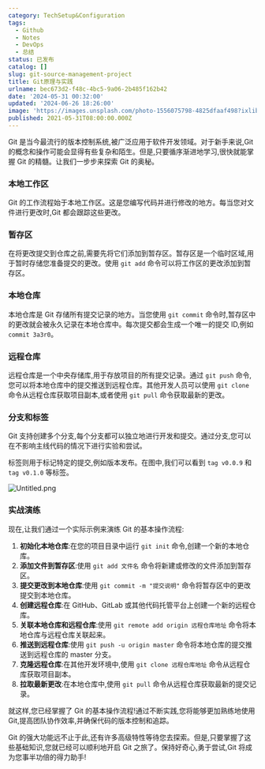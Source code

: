 ```yaml
---
category: TechSetup&Configuration
tags:
  - Github
  - Notes
  - DevOps
  - 总结
status: 已发布
catalog: []
slug: git-source-management-project
title: Git原理与实践
urlname: bec673d2-f48c-4bc5-9a06-2b485f162b42
date: '2024-05-31 00:32:00'
updated: '2024-06-26 18:26:00'
image: 'https://images.unsplash.com/photo-1556075798-4825dfaaf498?ixlib=rb-4.0.3&q=85&fm=jpg&crop=entropy&cs=srgb'
published: 2021-05-31T08:00:00.000Z
---
```


Git 是当今最流行的版本控制系统,被广泛应用于软件开发领域。对于新手来说,Git 的概念和操作可能会显得有些复杂和陌生。但是,只要循序渐进地学习,很快就能掌握 Git 的精髓。让我们一步步来探索 Git 的奥秘。


### 本地工作区


Git 的工作流程始于本地工作区。这是您编写代码并进行修改的地方。每当您对文件进行更改时,Git 都会跟踪这些更改。


### 暂存区


在将更改提交到仓库之前,需要先将它们添加到暂存区。暂存区是一个临时区域,用于暂时存储您准备提交的更改。使用 `git add` 命令可以将工作区的更改添加到暂存区。


### 本地仓库


本地仓库是 Git 存储所有提交记录的地方。当您使用 `git commit` 命令时,暂存区中的更改就会被永久记录在本地仓库中。每次提交都会生成一个唯一的提交 ID,例如 `commit 3a3r0`。


### 远程仓库


远程仓库是一个中央存储库,用于存放项目的所有提交记录。通过 `git push` 命令,您可以将本地仓库中的提交推送到远程仓库。其他开发人员可以使用 `git clone` 命令从远程仓库获取项目副本,或者使用 `git pull` 命令获取最新的更改。


### 分支和标签


Git 支持创建多个分支,每个分支都可以独立地进行开发和提交。通过分支,您可以在不影响主线代码的情况下进行实验和尝试。


标签则用于标记特定的提交,例如版本发布。在图中,我们可以看到 `tag v0.0.9` 和 `tag v0.1.0` 等标签。


![Untitled.png](https://prod-files-secure.s3.us-west-2.amazonaws.com/5d24fe63-e567-4804-86f9-9fdc62e13082/77b77e01-3aab-4add-bdbd-7f489727861d/Untitled.png?X-Amz-Algorithm=AWS4-HMAC-SHA256&X-Amz-Content-Sha256=UNSIGNED-PAYLOAD&X-Amz-Credential=ASIAZI2LB466RMWO6UMS%2F20250415%2Fus-west-2%2Fs3%2Faws4_request&X-Amz-Date=20250415T053924Z&X-Amz-Expires=3600&X-Amz-Security-Token=IQoJb3JpZ2luX2VjEJ3%2F%2F%2F%2F%2F%2F%2F%2F%2F%2FwEaCXVzLXdlc3QtMiJHMEUCICRsOqJc6oX92FOWPARBtvC%2F%2BW0HxCarYV467Vim8ankAiEA4hHzzqsEm2zHwe44OnYz%2Bq1OIRV4c7nuuBQAeBXWwc0q%2FwMIJhAAGgw2Mzc0MjMxODM4MDUiDJM4KpuZY77BAcT5CircAwDt9uBKOWfPMuhxG81%2FUT86reSwExXXLhi8Ulb%2B0HbVzWCl0J9FqMa6tqriiuaeNUFF920RxhSUtghf1LMEluEZKpQg0NOvZkO9o16Cqg3UNLiaP7AbUF2SrE5b%2BjOxlcvv0Lw9SmjZGiMF6eigghFAvrGVqoN%2FJBfPwVCyM%2FETWXJkAzqchrfS4Mzz8Dj0XtcrpFd9lQXGKq9SS%2FYs%2F5QS3yCTfQW%2BSoC4gMKvqnWPj1DUeOzgpZcK4lkILubw%2FbjHQdOj6Tii%2BYYuS6cwda%2BV5hB9hfpHZJD0ruE4Z8Wr5CVkVZ3fBp5iLVGoX0qz6Y2J0trMh3x8cQ7%2Fe4vkl0fLTVdh%2BbKu5mvgvK5pGdydb5swzF5UQq0%2FLXRhXldr7RPpnMjBfjki7Riy%2F7zMqum5ac3QoOut7x8toB6XS0igkFMhbseGUAh5e3Vb8gm8PjPf4PezzoFZ27lRPHDfWxvCNkfOO%2BvzSgIEbCp3UHjo9%2FUFYpENCrUjpUGEDMt6FT0i%2Bkf3hcWtB9JfqaHVS4PzfB7c7NJY8C2MJrtTuKYfKFe7M3rFobt6wHhKpknoEHCpBdYS3Qf5kHnzYtK6GlG%2FHa0v8NYzVwa4BNlKN34YtvTzRldvrPiHDAT%2FMIDO978GOqUBVwzX5xQTBnbCaabs%2BxkZGkIv%2Bm4aeT6OdoosWvvCF7BpPHWT46W75hgemG%2ByzdLIk52oMRoSZEdaHKzENq3Pi3aF%2BMQ9%2FeQfQdtO4xfJC5BVxezT6TawG7EubswHPmvZMAzxAK0D0XBObnUZYxTVq%2B1AGVoJwHqwKyLXK8lGYMfn%2FQS5LE60%2FxySARrsjp0xVggpwcqESLOWcmYMy9RtMfhowRlO&X-Amz-Signature=d09a437ada64f90bb8e237656185673ca6e228d8bd90998e390de7ad0e90311d&X-Amz-SignedHeaders=host&x-id=GetObject)


### 实战演练


现在,让我们通过一个实际示例来演练 Git 的基本操作流程:

1. **初始化本地仓库**:在您的项目目录中运行 `git init` 命令,创建一个新的本地仓库。
2. **添加文件到暂存区**:使用 `git add 文件名` 命令将新建或修改的文件添加到暂存区。
3. **提交更改到本地仓库**:使用 `git commit -m "提交说明"` 命令将暂存区中的更改提交到本地仓库。
4. **创建远程仓库**:在 GitHub、GitLab 或其他代码托管平台上创建一个新的远程仓库。
5. **关联本地仓库和远程仓库**:使用 `git remote add origin 远程仓库地址` 命令将本地仓库与远程仓库关联起来。
6. **推送到远程仓库**:使用 `git push -u origin master` 命令将本地仓库的提交推送到远程仓库的 master 分支。
7. **克隆远程仓库**:在其他开发环境中,使用 `git clone 远程仓库地址` 命令从远程仓库获取项目副本。
8. **拉取最新更改**:在本地仓库中,使用 `git pull` 命令从远程仓库获取最新的提交记录。

就这样,您已经掌握了 Git 的基本操作流程!通过不断实践,您将能够更加熟练地使用 Git,提高团队协作效率,并确保代码的版本控制和追踪。


Git 的强大功能远不止于此,还有许多高级特性等待您去探索。但是,只要掌握了这些基础知识,您就已经可以顺利地开启 Git 之旅了。保持好奇心,勇于尝试,Git 将成为您事半功倍的得力助手!

